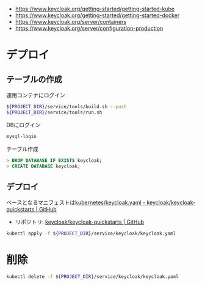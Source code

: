 - https://www.keycloak.org/getting-started/getting-started-kube
- https://www.keycloak.org/getting-started/getting-started-docker
- https://www.keycloak.org/server/containers
- https://www.keycloak.org/server/configuration-production


# デプロイ

## テーブルの作成

運用コンテナにログイン

```bash
${PROJECT_DIR}/service/tools/build.sh --push
${PROJECT_DIR}/service/tools/run.sh
```

DBにログイン

```bash
mysql-login
```

テーブル作成

```sql
> DROP DATABASE IF EXISTS keycloak;
> CREATE DATABASE keycloak;
```

## デプロイ

ベースとなるマニフェストは[kubernetes/keycloak.yaml - keycloak/keycloak-quickstarts | GitHub]( https://raw.githubusercontent.com/keycloak/keycloak-quickstarts/latest/kubernetes/keycloak.yaml)

- リポジトリ: [keycloak/keycloak-quickstarts | GitHub](https://github.com/keycloak/keycloak-quickstarts) 

```bash
kubectl apply -f ${PROJECT_DIR}/service/keycloak/keycloak.yaml
```

# 削除

```bash
kubectl delete -f ${PROJECT_DIR}/service/keycloak/keycloak.yaml
```